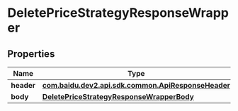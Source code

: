 

# DeletePriceStrategyResponseWrapper


## Properties

Name | Type | Description | Notes
------------ | ------------- | ------------- | -------------
**header** | [**com.baidu.dev2.api.sdk.common.ApiResponseHeader**](com.baidu.dev2.api.sdk.common.ApiResponseHeader.md) |  |  [optional]
**body** | [**DeletePriceStrategyResponseWrapperBody**](DeletePriceStrategyResponseWrapperBody.md) |  |  [optional]



